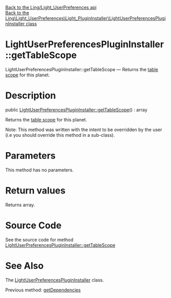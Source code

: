 [Back to the Ling/Light_UserPreferences api](https://github.com/lingtalfi/Light_UserPreferences/blob/master/doc/api/Ling/Light_UserPreferences.md)<br>
[Back to the Ling\Light_UserPreferences\Light_PluginInstaller\LightUserPreferencesPluginInstaller class](https://github.com/lingtalfi/Light_UserPreferences/blob/master/doc/api/Ling/Light_UserPreferences/Light_PluginInstaller/LightUserPreferencesPluginInstaller.md)


LightUserPreferencesPluginInstaller::getTableScope
================



LightUserPreferencesPluginInstaller::getTableScope — Returns the [table scope](https://github.com/lingtalfi/TheBar/blob/master/discussions/table-scope.md) for this planet.




Description
================


public [LightUserPreferencesPluginInstaller::getTableScope](https://github.com/lingtalfi/Light_UserPreferences/blob/master/doc/api/Ling/Light_UserPreferences/Light_PluginInstaller/LightUserPreferencesPluginInstaller/getTableScope.md)() : array




Returns the [table scope](https://github.com/lingtalfi/TheBar/blob/master/discussions/table-scope.md) for this planet.

Note: This method was written with the intent to be overridden by the user (i.e you should override this method in a sub-class).



Parameters
================

This method has no parameters.


Return values
================

Returns array.








Source Code
===========
See the source code for method [LightUserPreferencesPluginInstaller::getTableScope](https://github.com/lingtalfi/Light_UserPreferences/blob/master/Light_PluginInstaller/LightUserPreferencesPluginInstaller.php#L38-L43)


See Also
================

The [LightUserPreferencesPluginInstaller](https://github.com/lingtalfi/Light_UserPreferences/blob/master/doc/api/Ling/Light_UserPreferences/Light_PluginInstaller/LightUserPreferencesPluginInstaller.md) class.

Previous method: [getDependencies](https://github.com/lingtalfi/Light_UserPreferences/blob/master/doc/api/Ling/Light_UserPreferences/Light_PluginInstaller/LightUserPreferencesPluginInstaller/getDependencies.md)<br>

